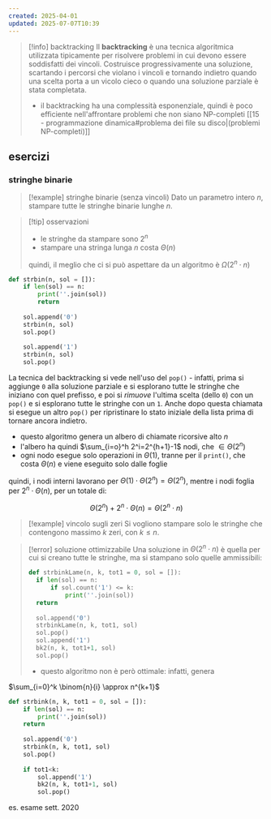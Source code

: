 ```yaml
---
created: 2025-04-01
updated: 2025-07-07T10:39
---
```

>[!info] backtracking
>Il **backtracking** è una tecnica algoritmica utilizzata tipicamente per risolvere problemi in cui devono essere soddisfatti dei vincoli. Costruisce progressivamente una soluzione, scartando i percorsi che violano i vincoli e tornando indietro quando una scelta porta a un vicolo cieco o quando una soluzione parziale è stata completata.
>- il backtracking ha una complessità esponenziale, quindi è poco efficiente nell'affrontare problemi che non siano NP-completi [[15 - programmazione dinamica#problema dei file su disco|(problemi NP-completi)]]

## esercizi

### stringhe binarie

> [!example] stringhe binarie (senza vincoli)
> Dato un parametro intero $n$, stampare tutte le stringhe binarie lunghe $n$.

> [!tip] osservazioni
> - le stringhe da stampare sono $2^n$
> - stampare una stringa lunga $n$ costa $\Theta(n)$
> 
> quindi, il meglio che ci si può aspettare da un algoritmo è $\Omega (2^n\cdot n)$

```python
def strbin(n, sol = []):
	if len(sol) == n:
		print(''.join(sol))
		return
		
	sol.append('0')
	strbin(n, sol)
	sol.pop()
	
	sol.append('1')
	strbin(n, sol)
	sol.pop()
```

La tecnica del backtracking si vede nell'uso del `pop()` - infatti, prima si aggiunge `0` alla soluzione parziale e si esplorano tutte le stringhe che iniziano con quel prefisso, e poi si *rimuove* l'ultima scelta (dello `0`) con un `pop()` e si esplorano tutte le stringhe con un `1`. Anche dopo questa chiamata si esegue un altro `pop()` per ripristinare lo stato iniziale della lista prima di tornare ancora indietro.

- questo algoritmo genera un albero di chiamate ricorsive alto $n$
- l'albero ha quindi $\sum_{i=o}^h 2^i=2^{h+1}-1$ nodi, che $\in \Theta(2^n)$
- ogni nodo esegue solo operazioni in $\Theta(1)$, tranne per il `print()`, che costa $\Theta(n)$ e viene eseguito solo dalle foglie 

quindi, i nodi interni lavorano per $\Theta(1) \cdot \Theta(2^n) = \Theta(2^n)$, mentre i nodi foglia per $2^n \cdot \Theta(n)$, per un totale di:

$$
\Theta(2^n) + 2^n \cdot \Theta(n) = \Theta(2^n \cdot n)
$$

> [!example] vincolo sugli zeri
> Si vogliono stampare solo le stringhe che contengono massimo $k$ zeri, con $k\leq n$.

>[!error] soluzione ottimizzabile
>Una soluzione in $\Theta(2^n \cdot n)$ è quella per cui si creano tutte le stringhe, ma si stampano solo quelle ammissibili:
> ```python
> def strbinkLame(n, k, tot1 = 0, sol = []):
> 	if len(sol) == n:
> 		if sol.count('1') <= k:
> 			print(''.join(sol))
> 	return
> 	
> 	sol.append('0')
> 	strbinkLame(n, k, tot1, sol)
> 	sol.pop()
> 	sol.append('1')
> 	bk2(n, k, tot1+1, sol)
> 	sol.pop()
> ```
> - questo algoritmo non è però ottimale: infatti, genera

$\sum_{i=0}^k \binom{n}{i} \approx n^{k+1}$

```python
def strbink(n, k, tot1 = 0, sol = []):
	if len(sol) == n:
		print(''.join(sol))
	return
	
	sol.append('0')
	strbink(n, k, tot1, sol)
	sol.pop()
	 
	if tot1<k:
		sol.append('1')
		bk2(n, k, tot1+1, sol)
		sol.pop()
```

es. esame sett. 2020